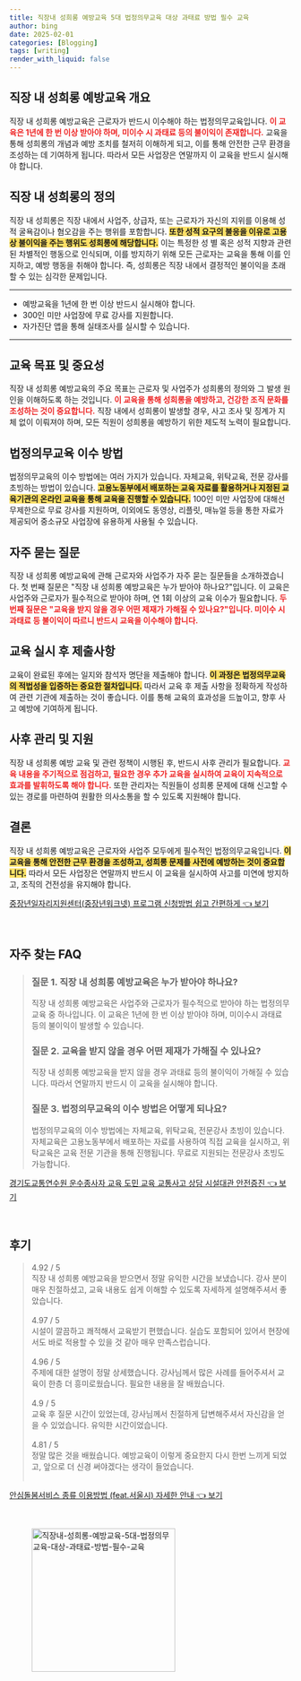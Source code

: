 ```yaml
---
title: 직장내 성희롱 예방교육 5대 법정의무교육 대상 과태료 방법 필수 교육
author: bing
date: 2025-02-01
categories: [Blogging]
tags: [writing]
render_with_liquid: false
---
```



<h2 id='직장 내 성희롱 예방교육 개요'>직장 내 성희롱 예방교육 개요</h2>

<p>직장 내 성희롱 예방교육은 근로자가 반드시 이수해야 하는 법정의무교육입니다. <b><span style="color: #ee2323;">이 교육은 1년에 한 번 이상 받아야 하며, 미이수 시 과태료 등의 불이익이 존재합니다.</span></b> 교육을 통해 성희롱의 개념과 예방 조치를 철저히 이해하게 되고, 이를 통해 안전한 근무 환경을 조성하는 데 기여하게 됩니다. 따라서 모든 사업장은 연말까지 이 교육을 반드시 실시해야 합니다.</p>

<h2 id='직장 내 성희롱의 정의'>직장 내 성희롱의 정의</h2>

<p>직장 내 성희롱은 직장 내에서 사업주, 상급자, 또는 근로자가 자신의 지위를 이용해 성적 굴욕감이나 혐오감을 주는 행위를 포함합니다. <b><span style="background-color: #ffe066;">또한 성적 요구의 불응을 이유로 고용상 불이익을 주는 행위도 성희롱에 해당합니다.</span></b> 이는 특정한 성 별 혹은 성적 지향과 관련된 차별적인 행동으로 인식되며, 이를 방지하기 위해 모든 근로자는 교육을 통해 이를 인지하고, 예방 행동을 취해야 합니다. 즉, 성희롱은 직장 내에서 결정적인 불이익을 초래할 수 있는 심각한 문제입니다.</p>

<hr />

<ul>
    <li>예방교육을 1년에 한 번 이상 반드시 실시해야 합니다.</li>
    <li>300인 미만 사업장에 무료 강사를 지원합니다.</li>
    <li>자가진단 앱을 통해 실태조사를 실시할 수 있습니다.</li>
</ul>

<hr />

<h2 id='교육 목표 및 중요성'>교육 목표 및 중요성</h2>

<p>직장 내 성희롱 예방교육의 주요 목표는 근로자 및 사업주가 성희롱의 정의와 그 발생 원인을 이해하도록 하는 것입니다. <b><span style="color: #ee2323;">이 교육을 통해 성희롱을 예방하고, 건강한 조직 문화를 조성하는 것이 중요합니다.</span></b> 직장 내에서 성희롱이 발생할 경우, 사고 조사 및 징계가 지체 없이 이뤄져야 하며, 모든 직원이 성희롱을 예방하기 위한 제도적 노력이 필요합니다.</p>

<h2 id='법정의무교육 이수 방법'>법정의무교육 이수 방법</h2>

<p>법정의무교육의 이수 방법에는 여러 가지가 있습니다. 자체교육, 위탁교육, 전문 강사를 초빙하는 방법이 있습니다. <b><span style="background-color: #ffe066;">고용노동부에서 배포하는 교육 자료를 활용하거나 지정된 교육기관의 온라인 교육을 통해 교육을 진행할 수 있습니다.</span></b> 100인 미만 사업장에 대해선 무제한으로 무료 강사를 지원하며, 이외에도 동영상, 리플릿, 매뉴얼 등을 통한 자료가 제공되어 중소규모 사업장에 유용하게 사용될 수 있습니다.</p>

<h2 id='자주 묻는 질문'>자주 묻는 질문</h2>

<p>직장 내 성희롱 예방교육에 관해 근로자와 사업주가 자주 묻는 질문들을 소개하겠습니다. 첫 번째 질문은 "직장 내 성희롱 예방교육은 누가 받아야 하나요?"입니다. 이 교육은 사업주와 근로자가 필수적으로 받아야 하며, 연 1회 이상의 교육 이수가 필요합니다. <b><span style="color: #ee2323;">두 번째 질문은 "교육을 받지 않을 경우 어떤 제재가 가해질 수 있나요?"입니다. 미이수 시 과태료 등 불이익이 따르니 반드시 교육을 이수해야 합니다.</span></b></p>

<h2 id='교육 실시 후 제출사항'>교육 실시 후 제출사항</h2>

<p>교육이 완료된 후에는 일지와 참석자 명단을 제출해야 합니다. <b><span style="background-color: #ffe066;">이 과정은 법정의무교육의 적법성을 입증하는 중요한 절차입니다.</span></b> 따라서 교육 후 제출 사항을 정확하게 작성하여 관련 기관에 제출하는 것이 좋습니다. 이를 통해 교육의 효과성을 드높이고, 향후 사고 예방에 기여하게 됩니다.</p>

<h2 id='사후 관리 및 지원'>사후 관리 및 지원</h2>

<p>직장 내 성희롱 예방 교육 및 관련 정책이 시행된 후, 반드시 사후 관리가 필요합니다. <b><span style="color: #ee2323;">교육 내용을 주기적으로 점검하고, 필요한 경우 추가 교육을 실시하여 교육이 지속적으로 효과를 발휘하도록 해야 합니다.</span></b> 또한 관리자는 직원들이 성희롱 문제에 대해 신고할 수 있는 경로를 마련하여 원활한 의사소통을 할 수 있도록 지원해야 합니다.</p>

<h2 id='결론'>결론</h2>

<p>직장 내 성희롱 예방교육은 근로자와 사업주 모두에게 필수적인 법정의무교육입니다. <b><span style="background-color: #ffe066;">이 교육을 통해 안전한 근무 환경을 조성하고, 성희롱 문제를 사전에 예방하는 것이 중요합니다.</span></b> 따라서 모든 사업장은 연말까지 반드시 이 교육을 실시하여 사고를 미연에 방지하고, 조직의 건전성을 유지해야 합니다.</p>


<p><a class="click-button" title="중장년일자리지원센터(중장년워크넷) 프로그램 신청방법 쉽고 간편하게" href="https://yellowplanner.github.io/posts/%EC%A4%91%EC%9E%A5%EB%85%84%EC%9D%BC%EC%9E%90%EB%A6%AC%EC%A7%80%EC%9B%90%EC%84%BC%ED%84%B0(%EC%A4%91%EC%9E%A5%EB%85%84%EC%9B%8C%ED%81%AC%EB%84%B7)-%ED%94%84%EB%A1%9C%EA%B7%B8%EB%9E%A8-%EC%8B%A0%EC%B2%AD%EB%B0%A9%EB%B2%95-%EC%89%BD%EA%B3%A0-%EA%B0%84%ED%8E%B8%ED%95%98%EA%B2%8C/" rel="dofollow">중장년일자리지원센터(중장년워크넷) 프로그램 신청방법 쉽고 간편하게 👈 보기</a></p><br>
<h2 id='자주_찾는_FAQ'>자주 찾는 FAQ</h2>
<div itemscope="" itemtype="https://schema.org/FAQPage"> 
<blockquote> 
<div itemscope="" itemprop="mainEntity" itemtype="https://schema.org/Question"> 
<h3 itemprop="name">질문 1. 직장 내 성희롱 예방교육은 누가 받아야 하나요?</h3> 
<div itemscope="" itemprop="acceptedAnswer" itemtype="https://schema.org/Answer"> 
<span itemprop="text"> 
<p>직장 내 성희롱 예방교육은 사업주와 근로자가 필수적으로 받아야 하는 법정의무교육 중 하나입니다. 이 교육은 1년에 한 번 이상 받아야 하며, 미이수시 과태료 등의 불이익이 발생할 수 있습니다.</p> 
</span> 
</div> 
</div> 
<div itemscope="" itemprop="mainEntity" itemtype="https://schema.org/Question"> 
<h3 itemprop="name">질문 2. 교육을 받지 않을 경우 어떤 제재가 가해질 수 있나요?</h3> 
<div itemscope="" itemprop="acceptedAnswer" itemtype="https://schema.org/Answer"> 
<span itemprop="text"> 
<p>직장 내 성희롱 예방교육을 받지 않을 경우 과태료 등의 불이익이 가해질 수 있습니다. 따라서 연말까지 반드시 이 교육을 실시해야 합니다.</p> 
</span> 
</div> 
</div> 
<div itemscope="" itemprop="mainEntity" itemtype="https://schema.org/Question"> 
<h3 itemprop="name">질문 3. 법정의무교육의 이수 방법은 어떻게 되나요?</h3> 
<div itemscope="" itemprop="acceptedAnswer" itemtype="https://schema.org/Answer"> 
<span itemprop="text"> 
<p>법정의무교육의 이수 방법에는 자체교육, 위탁교육, 전문강사 초빙이 있습니다. 자체교육은 고용노동부에서 배포하는 자료를 사용하여 직접 교육을 실시하고, 위탁교육은 교육 전문 기관을 통해 진행됩니다. 무료로 지원되는 전문강사 초빙도 가능합니다.</p> 
</span> 
</div> 
</div> 
</blockquote> 
</div>
<p><a class="click-button" title="경기도교통연수원 운수종사자 교육 도민 교육 교통사고 상담 시설대관 안전증진" href="https://yellowplanner.github.io/posts/%EA%B2%BD%EA%B8%B0%EB%8F%84%EA%B5%90%ED%86%B5%EC%97%B0%EC%88%98%EC%9B%90-%EC%9A%B4%EC%88%98%EC%A2%85%EC%82%AC%EC%9E%90-%EA%B5%90%EC%9C%A1-%EB%8F%84%EB%AF%BC-%EA%B5%90%EC%9C%A1-%EA%B5%90%ED%86%B5%EC%82%AC%EA%B3%A0-%EC%83%81%EB%8B%B4-%EC%8B%9C%EC%84%A4%EB%8C%80%EA%B4%80-%EC%95%88%EC%A0%84%EC%A6%9D%EC%A7%84/" rel="dofollow">경기도교통연수원 운수종사자 교육 도민 교육 교통사고 상담 시설대관 안전증진 👈 보기</a></p><br>
<h2 id='후기'>후기</h2>
<div itemscope itemtype="https://schema.org/Product">
  <blockquote>
  <div itemprop="review" itemscope itemtype="https://schema.org/Review">
      <div itemprop="reviewRating" itemscope itemtype="https://schema.org/Rating"> <span itemprop="ratingValue">4.92</span> / <span itemprop="bestRating">5</span> </div>
      <span itemprop="reviewBody">직장 내 성희롱 예방교육을 받으면서 정말 유익한 시간을 보냈습니다. 강사 분이 매우 친절하셨고, 교육 내용도 쉽게 이해할 수 있도록 자세하게 설명해주셔서 좋았습니다.</span>
  </div>
  <br>
  <div itemprop="review" itemscope itemtype="https://schema.org/Review">
      <div itemprop="reviewRating" itemscope itemtype="https://schema.org/Rating"> <span itemprop="ratingValue">4.97</span> / <span itemprop="bestRating">5</span> </div>
      <span itemprop="reviewBody">시설이 깔끔하고 쾌적해서 교육받기 편했습니다. 실습도 포함되어 있어서 현장에서도 바로 적용할 수 있을 것 같아 매우 만족스럽습니다.</span>
  </div>
  <br>
  <div itemprop="review" itemscope itemtype="https://schema.org/Review">
      <div itemprop="reviewRating" itemscope itemtype="https://schema.org/Rating"> <span itemprop="ratingValue">4.96</span> / <span itemprop="bestRating">5</span> </div>
      <span itemprop="reviewBody">주제에 대한 설명이 정말 상세했습니다. 강사님께서 많은 사례를 들어주셔서 교육이 한층 더 흥미로웠습니다. 필요한 내용을 잘 배웠습니다.</span>
  </div>
  <br>
  <div itemprop="review" itemscope itemtype="https://schema.org/Review">
      <div itemprop="reviewRating" itemscope itemtype="https://schema.org/Rating"> <span itemprop="ratingValue">4.9</span> / <span itemprop="bestRating">5</span> </div>
      <span itemprop="reviewBody">교육 후 질문 시간이 있었는데, 강사님께서 친절하게 답변해주셔서 자신감을 얻을 수 있었습니다. 유익한 시간이었습니다.</span>
  </div>
  <br>
  <div itemprop="review" itemscope itemtype="https://schema.org/Review">
      <div itemprop="reviewRating" itemscope itemtype="https://schema.org/Rating"> <span itemprop="ratingValue">4.81</span> / <span itemprop="bestRating">5</span> </div>
      <span itemprop="reviewBody">정말 많은 것을 배웠습니다. 예방교육이 이렇게 중요한지 다시 한번 느끼게 되었고, 앞으로 더 신경 써야겠다는 생각이 들었습니다.</span>
  </div>
  <br>
  </blockquote>
</div>
<p><a class="click-button" title="안심돌봄서비스 종류 이용방법 (feat.서울시) 자세한 안내" href="https://yellowplanner.github.io/posts/%EC%95%88%EC%8B%AC%EB%8F%8C%EB%B4%84%EC%84%9C%EB%B9%84%EC%8A%A4-%EC%A2%85%EB%A5%98-%EC%9D%B4%EC%9A%A9%EB%B0%A9%EB%B2%95-(feat.%EC%84%9C%EC%9A%B8%EC%8B%9C)-%EC%9E%90%EC%84%B8%ED%95%9C-%EC%95%88%EB%82%B4/" rel="dofollow">안심돌봄서비스 종류 이용방법 (feat.서울시) 자세한 안내 👈 보기</a></p><br>
<figure class="image"><img src="https://yellowplanner.github.io/assets/img/thumbnail/직장내-성희롱-예방교육-5대-법정의무교육-대상-과태료-방법-필수-교육.webp" alt="직장내-성희롱-예방교육-5대-법정의무교육-대상-과태료-방법-필수-교육" width="256" height="256"></figure>